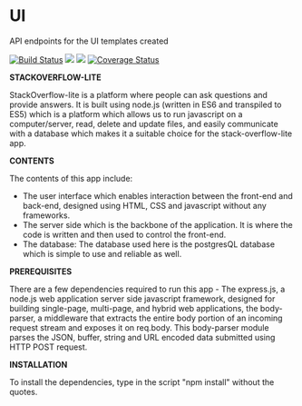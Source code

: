 # UI
API endpoints for the UI templates created

[![Build Status](https://travis-ci.org/Kingsley576/UI.svg?branch=api-endpoints)](https://travis-ci.org/Kingsley576/UI)  <a href="https://codeclimate.com/github/Kingsley576/UI/maintainability"><img src="https://api.codeclimate.com/v1/badges/5223c77a411c0ce727ab/maintainability" /></a>  <a href="https://codeclimate.com/github/Kingsley576/UI/test_coverage"><img src="https://api.codeclimate.com/v1/badges/5223c77a411c0ce727ab/test_coverage" /></a>  [![Coverage Status](https://coveralls.io/repos/github/Kingsley576/UI/badge.svg?branch=master)](https://coveralls.io/github/Kingsley576/UI?branch=master)

<strong>STACKOVERFLOW-LITE</strong>

StackOverflow-lite is a platform where people can ask questions and provide answers. It is built using node.js (written in ES6 and transpiled to ES5) which is a platform which allows us to run javascript on a computer/server, read, delete and update files, and easily communicate with a database which makes it a suitable choice for the stack-overflow-lite app.

<strong>CONTENTS</strong>

The contents of this app include:
 - The user interface which enables interaction between the front-end and back-end, designed using HTML, CSS and javascript without any frameworks.
 - The server side which is the backbone of the application. It is where the code is written and then used to control the front-end.
 - The database: The database used here is the postgresQL database which is simple to use and reliable as well.

<strong>PREREQUISITES</strong>

There are a few dependencies required to run this app - The express.js, a node.js web application server side javascript framework, designed for building single-page, multi-page, and hybrid web applications, the body-parser, a middleware that extracts the entire body portion of an incoming request stream and exposes it on req.body. This body-parser module parses the JSON, buffer, string and URL encoded data submitted using HTTP POST request.

<strong>INSTALLATION</strong>

To install the dependencies, type in the script "npm install" without the quotes.
